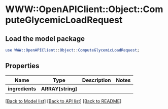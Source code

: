 # WWW::OpenAPIClient::Object::ComputeGlycemicLoadRequest

## Load the model package
```perl
use WWW::OpenAPIClient::Object::ComputeGlycemicLoadRequest;
```

## Properties
Name | Type | Description | Notes
------------ | ------------- | ------------- | -------------
**ingredients** | **ARRAY[string]** |  | 

[[Back to Model list]](../README.md#documentation-for-models) [[Back to API list]](../README.md#documentation-for-api-endpoints) [[Back to README]](../README.md)


